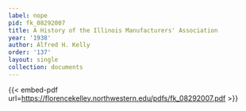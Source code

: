 ```yaml
---
label: nope
pid: fk_08292007
title: A History of the Illinois Manufacturers' Association
year: '1938'
author: Alfred H. Kelly
order: '137'
layout: single
collection: documents
---
```



{{< embed-pdf url=https://florencekelley.northwestern.edu/pdfs/fk_08292007.pdf >}}